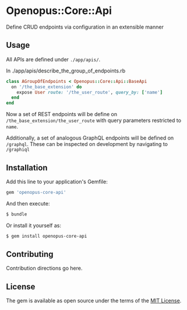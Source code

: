# Openopus::Core::Api
Define CRUD endpoints via configuration in an extensible manner

## Usage
All APIs are defined under `./app/apis/`.

In ./app/apis/describe_the_group_of_endpoints.rb
```ruby
class AGroupOfEndpoints < Openopus::Core::Api::BaseApi
  on '/the_base_extension' do
    expose User route: '/the_user_route', query_by: ['name']
  end
end
```

Now a set of REST endpoints will be define on `/the_base_extension/the_user_route` with query parameters restricted to `name`.

Additionally, a set of analogous GraphQL endpoints will be defined on `/graphql`. These can be inspected on development by navigating to `/graphiql`


## Installation
Add this line to your application's Gemfile:

```ruby
gem 'openopus-core-api'
```

And then execute:
```bash
$ bundle
```

Or install it yourself as:
```bash
$ gem install openopus-core-api
```

## Contributing
Contribution directions go here.

## License
The gem is available as open source under the terms of the [MIT License](https://opensource.org/licenses/MIT).
